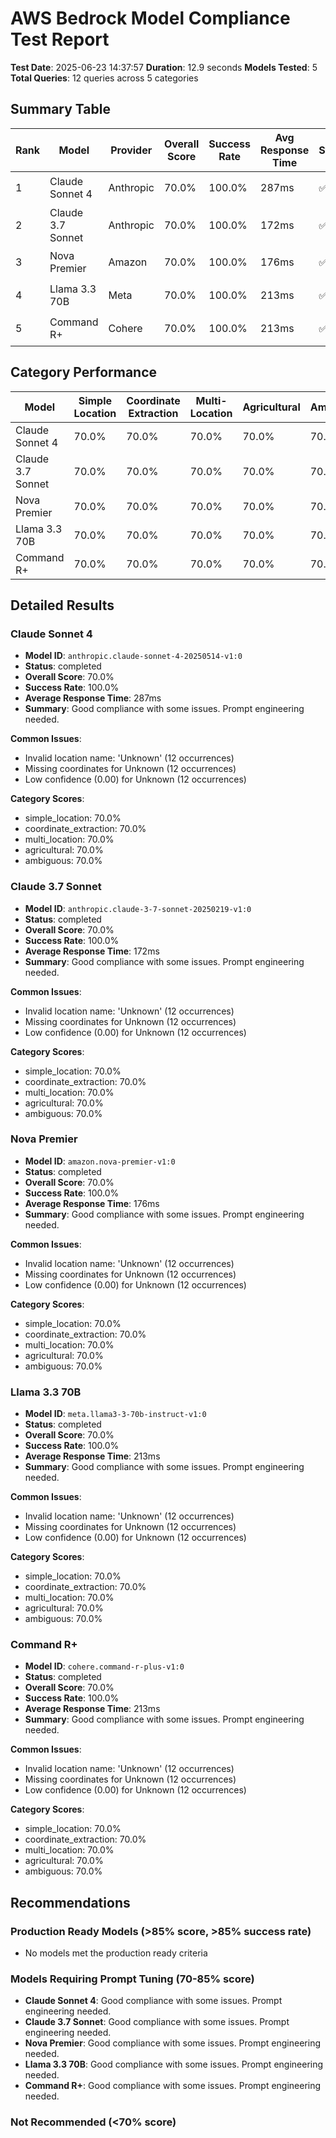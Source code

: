 # AWS Bedrock Model Compliance Test Report

**Test Date**: 2025-06-23 14:37:57
**Duration**: 12.9 seconds
**Models Tested**: 5
**Total Queries**: 12 queries across 5 categories

## Summary Table

| Rank | Model | Provider | Overall Score | Success Rate | Avg Response Time | Status | Recommendation |
|------|-------|----------|---------------|--------------|-------------------|--------|----------------|
| 1 | Claude Sonnet 4 | Anthropic | 70.0% | 100.0% | 287ms | ✅ | 🟠 Needs Prompt Engineering |
| 2 | Claude 3.7 Sonnet | Anthropic | 70.0% | 100.0% | 172ms | ✅ | 🟠 Needs Prompt Engineering |
| 3 | Nova Premier | Amazon | 70.0% | 100.0% | 176ms | ✅ | 🟠 Needs Prompt Engineering |
| 4 | Llama 3.3 70B | Meta | 70.0% | 100.0% | 213ms | ✅ | 🟠 Needs Prompt Engineering |
| 5 | Command R+ | Cohere | 70.0% | 100.0% | 213ms | ✅ | 🟠 Needs Prompt Engineering |

## Category Performance

| Model | Simple Location | Coordinate Extraction | Multi-Location | Agricultural | Ambiguous |
|-------|-----------------|----------------------|----------------|--------------|------------|
| Claude Sonnet 4 | 70.0% | 70.0% | 70.0% | 70.0% | 70.0% |
| Claude 3.7 Sonnet | 70.0% | 70.0% | 70.0% | 70.0% | 70.0% |
| Nova Premier | 70.0% | 70.0% | 70.0% | 70.0% | 70.0% |
| Llama 3.3 70B | 70.0% | 70.0% | 70.0% | 70.0% | 70.0% |
| Command R+ | 70.0% | 70.0% | 70.0% | 70.0% | 70.0% |

## Detailed Results

### Claude Sonnet 4

- **Model ID**: `anthropic.claude-sonnet-4-20250514-v1:0`
- **Status**: completed
- **Overall Score**: 70.0%
- **Success Rate**: 100.0%
- **Average Response Time**: 287ms
- **Summary**: Good compliance with some issues. Prompt engineering needed.

**Common Issues**:
- Invalid location name: 'Unknown' (12 occurrences)
- Missing coordinates for Unknown (12 occurrences)
- Low confidence (0.00) for Unknown (12 occurrences)

**Category Scores**:
- simple_location: 70.0%
- coordinate_extraction: 70.0%
- multi_location: 70.0%
- agricultural: 70.0%
- ambiguous: 70.0%

### Claude 3.7 Sonnet

- **Model ID**: `anthropic.claude-3-7-sonnet-20250219-v1:0`
- **Status**: completed
- **Overall Score**: 70.0%
- **Success Rate**: 100.0%
- **Average Response Time**: 172ms
- **Summary**: Good compliance with some issues. Prompt engineering needed.

**Common Issues**:
- Invalid location name: 'Unknown' (12 occurrences)
- Missing coordinates for Unknown (12 occurrences)
- Low confidence (0.00) for Unknown (12 occurrences)

**Category Scores**:
- simple_location: 70.0%
- coordinate_extraction: 70.0%
- multi_location: 70.0%
- agricultural: 70.0%
- ambiguous: 70.0%

### Nova Premier

- **Model ID**: `amazon.nova-premier-v1:0`
- **Status**: completed
- **Overall Score**: 70.0%
- **Success Rate**: 100.0%
- **Average Response Time**: 176ms
- **Summary**: Good compliance with some issues. Prompt engineering needed.

**Common Issues**:
- Invalid location name: 'Unknown' (12 occurrences)
- Missing coordinates for Unknown (12 occurrences)
- Low confidence (0.00) for Unknown (12 occurrences)

**Category Scores**:
- simple_location: 70.0%
- coordinate_extraction: 70.0%
- multi_location: 70.0%
- agricultural: 70.0%
- ambiguous: 70.0%

### Llama 3.3 70B

- **Model ID**: `meta.llama3-3-70b-instruct-v1:0`
- **Status**: completed
- **Overall Score**: 70.0%
- **Success Rate**: 100.0%
- **Average Response Time**: 213ms
- **Summary**: Good compliance with some issues. Prompt engineering needed.

**Common Issues**:
- Invalid location name: 'Unknown' (12 occurrences)
- Missing coordinates for Unknown (12 occurrences)
- Low confidence (0.00) for Unknown (12 occurrences)

**Category Scores**:
- simple_location: 70.0%
- coordinate_extraction: 70.0%
- multi_location: 70.0%
- agricultural: 70.0%
- ambiguous: 70.0%

### Command R+

- **Model ID**: `cohere.command-r-plus-v1:0`
- **Status**: completed
- **Overall Score**: 70.0%
- **Success Rate**: 100.0%
- **Average Response Time**: 213ms
- **Summary**: Good compliance with some issues. Prompt engineering needed.

**Common Issues**:
- Invalid location name: 'Unknown' (12 occurrences)
- Missing coordinates for Unknown (12 occurrences)
- Low confidence (0.00) for Unknown (12 occurrences)

**Category Scores**:
- simple_location: 70.0%
- coordinate_extraction: 70.0%
- multi_location: 70.0%
- agricultural: 70.0%
- ambiguous: 70.0%

## Recommendations

### Production Ready Models (>85% score, >85% success rate)
- No models met the production ready criteria

### Models Requiring Prompt Tuning (70-85% score)
- **Claude Sonnet 4**: Good compliance with some issues. Prompt engineering needed.
- **Claude 3.7 Sonnet**: Good compliance with some issues. Prompt engineering needed.
- **Nova Premier**: Good compliance with some issues. Prompt engineering needed.
- **Llama 3.3 70B**: Good compliance with some issues. Prompt engineering needed.
- **Command R+**: Good compliance with some issues. Prompt engineering needed.

### Not Recommended (<70% score)
